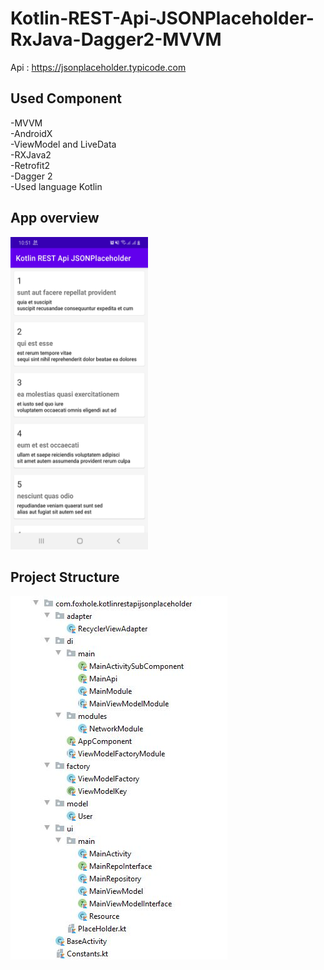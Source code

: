 # Kotlin-REST-Api-JSONPlaceholder-RxJava-Dagger2-MVVM

Api : https://jsonplaceholder.typicode.com

## Used Component
-MVVM <br/>
-AndroidX <br/>
-ViewModel and LiveData <br/>
-RXJava2 <br/>
-Retrofit2 <br/>
-Dagger 2 <br/>
-Used language Kotlin

## App overview 
<img src="app_image.jpg" width="220" height="500">

## Project Structure 
<img src="Capture.JPG">
